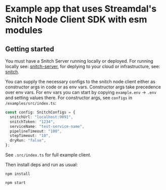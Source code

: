 # Example app that uses Streamdal's Snitch Node Client SDK with esm modules

## Getting started

You must have a Snitch Server running locally or deployed. For running locally see:
[snitch-server](https://github.com/streamdal/snitch-server), for deplying to your cloud or 
infrastructure, see: [snitch](https://github.com/streamdal/snitch).

You can supply the necessary configs to the snitch node client either as constructor args in code 
or as env vars. Constructor args take precedence over env vars. For env vars you can start by 
copying `example.env` -> `.env` and setting values there. For constructor args, see `configs` in 
`/examples/src/index.ts`:

```typescript
const config: SnitchConfigs = {
  snitchUrl: "localhost:9091",
  snitchToken: "1234",
  serviceName: "test-service-name",
  pipelineTimeout: "100",
  stepTimeout: "10",
  dryRun: "false",
};
```

See `.src/index.ts` for full example client.

Then install deps and run as usual:

`npm install`

`npm start`



